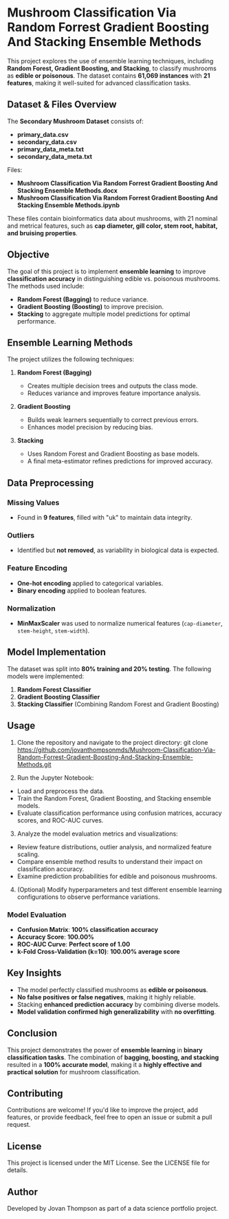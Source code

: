 # Mushroom Classification Via Random Forrest Gradient Boosting And Stacking Ensemble Methods

This project explores the use of ensemble learning techniques, including **Random Forest, Gradient Boosting, and Stacking**, to classify mushrooms as **edible or poisonous**. The dataset contains **61,069 instances** with **21 features**, making it well-suited for advanced classification tasks.

## Dataset & Files Overview

The **Secondary Mushroom Dataset** consists of:
- **primary_data.csv**
- **secondary_data.csv**
- **primary_data_meta.txt**
- **secondary_data_meta.txt**

Files:
- **Mushroom Classification Via Random Forrest Gradient Boosting And Stacking Ensemble Methods.docx**
- **Mushroom Classification Via Random Forrest Gradient Boosting And Stacking Ensemble Methods.ipynb**

These files contain bioinformatics data about mushrooms, with 21 nominal and metrical features, such as **cap diameter, gill color, stem root, habitat, and bruising properties**.

## Objective

The goal of this project is to implement **ensemble learning** to improve **classification accuracy** in distinguishing edible vs. poisonous mushrooms. The methods used include:
- **Random Forest (Bagging)** to reduce variance.
- **Gradient Boosting (Boosting)** to improve precision.
- **Stacking** to aggregate multiple model predictions for optimal performance.

## Ensemble Learning Methods

The project utilizes the following techniques:

1. **Random Forest (Bagging)**
   - Creates multiple decision trees and outputs the class mode.
   - Reduces variance and improves feature importance analysis.

2. **Gradient Boosting**
   - Builds weak learners sequentially to correct previous errors.
   - Enhances model precision by reducing bias.

3. **Stacking**
   - Uses Random Forest and Gradient Boosting as base models.
   - A final meta-estimator refines predictions for improved accuracy.

## Data Preprocessing

### Missing Values
- Found in **9 features**, filled with "uk" to maintain data integrity.

### Outliers
- Identified but **not removed**, as variability in biological data is expected.

### Feature Encoding
- **One-hot encoding** applied to categorical variables.
- **Binary encoding** applied to boolean features.

### Normalization
- **MinMaxScaler** was used to normalize numerical features (`cap-diameter`, `stem-height`, `stem-width`).

## Model Implementation

The dataset was split into **80% training and 20% testing**. The following models were implemented:

1. **Random Forest Classifier**
2. **Gradient Boosting Classifier**
3. **Stacking Classifier** (Combining Random Forest and Gradient Boosting)

## Usage
1. Clone the repository and navigate to the project directory:
git clone https://github.com/jovanthompsonmds/Mushroom-Classification-Via-Random-Forrest-Gradient-Boosting-And-Stacking-Ensemble-Methods.git

2. Run the Jupyter Notebook:
- Load and preprocess the data.
- Train the Random Forest, Gradient Boosting, and Stacking ensemble models.
- Evaluate classification performance using confusion matrices, accuracy scores, and ROC-AUC curves.

3. Analyze the model evaluation metrics and visualizations:
- Review feature distributions, outlier analysis, and normalized feature scaling.
- Compare ensemble method results to understand their impact on classification accuracy.
- Examine prediction probabilities for edible and poisonous mushrooms.

4. (Optional) Modify hyperparameters and test different ensemble learning configurations to observe performance variations.

### Model Evaluation

- **Confusion Matrix**: **100% classification accuracy**
- **Accuracy Score**: **100.00%**
- **ROC-AUC Curve**: **Perfect score of 1.00**
- **k-Fold Cross-Validation (k=10)**: **100.00% average score**

## Key Insights

- The model perfectly classified mushrooms as **edible or poisonous**.
- **No false positives or false negatives**, making it highly reliable.
- Stacking **enhanced prediction accuracy** by combining diverse models.
- **Model validation confirmed high generalizability** with **no overfitting**.

## Conclusion

This project demonstrates the power of **ensemble learning** in **binary classification tasks**. The combination of **bagging, boosting, and stacking** resulted in a **100% accurate model**, making it a **highly effective and practical solution** for mushroom classification.

## Contributing
Contributions are welcome! If you'd like to improve the project, add features, or provide feedback, feel free to open an issue or submit a pull request.

## License
This project is licensed under the MIT License. See the LICENSE file for details.

## Author
Developed by Jovan Thompson as part of a data science portfolio project.
